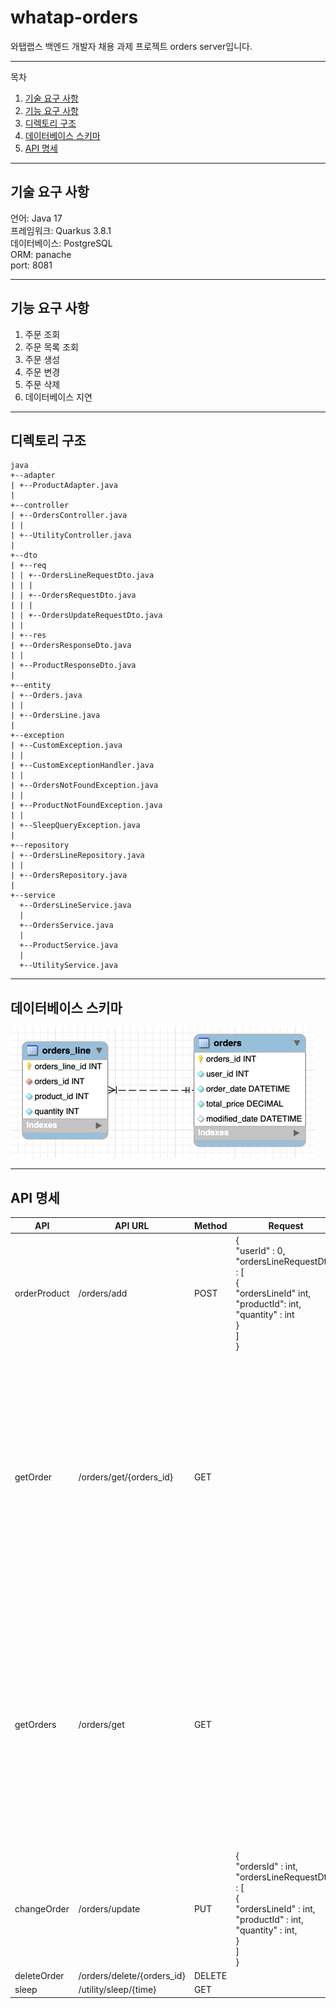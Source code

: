 # whatap-orders

와탭랩스 백엔드 개발자 채용 과제 프로젝트 orders server입니다.

---

목차

1. [기술 요구 사항](#기술-요구-사항)
2. [기능 요구 사항](#기능-요구-사항)
3. [디렉토리 구조](#디렉토리-구조)
4. [데이터베이스 스키마](#데이터베이스-스키마)
5. [API 명세](#api-명세)

---

## 기술 요구 사항

언어: Java 17 <br>
프레임워크: Quarkus 3.8.1 <br>
데이터베이스: PostgreSQL <br>
ORM: panache <br>
port: 8081

---

## 기능 요구 사항

1. 주문 조회
2. 주문 목록 조회
3. 주문 생성
4. 주문 변경
5. 주문 삭제
6. 데이터베이스 지연

---

## 디렉토리 구조

```
java
+--adapter
| +--ProductAdapter.java
|
+--controller
| +--OrdersController.java
| |
| +--UtilityController.java
|
+--dto
| +--req
| | +--OrdersLineRequestDto.java
| | |
| | +--OrdersRequestDto.java
| | |
| | +--OrdersUpdateRequestDto.java
| |
| +--res
| +--OrdersResponseDto.java
| |
| +--ProductResponseDto.java
|
+--entity
| +--Orders.java
| |
| +--OrdersLine.java
|
+--exception
| +--CustomException.java
| |
| +--CustomExceptionHandler.java
| |
| +--OrdersNotFoundException.java
| |
| +--ProductNotFoundException.java
| |
| +--SleepQueryException.java
|
+--repository
| +--OrdersLineRepository.java
| |
| +--OrdersRepository.java
|
+--service
  +--OrdersLineService.java
  |
  +--OrdersService.java
  |
  +--ProductService.java
  |
  +--UtilityService.java
```

---

## 데이터베이스 스키마

![img.png](img.png)

---

## API 명세

| API          | API URL                    | Method | Request                                                                                                                                             | Response                                                                                                                                                                                                                                                                                                      | StatusCode |
|--------------|----------------------------|--------|-----------------------------------------------------------------------------------------------------------------------------------------------------|---------------------------------------------------------------------------------------------------------------------------------------------------------------------------------------------------------------------------------------------------------------------------------------------------------------|------------|
| orderProduct | /orders/add                | POST   | {<br> "userId" : 0,<br> "ordersLineRequestDto" : [<br> {<br>   "ordersLineId" int,<br> "productId": int,<br>   "quantity" : int<br>    }<br> ]<br>} | Integer                                                                                                                                                                                                                                                                                                       | 201        |
| getOrder     | /orders/get/{orders_id}    | GET    |                                                                                                                                                     | {<br>  "orderId" : int,<br> "userId" : int,<br> "orderDate" : DATETIME,<br> "modifiedDate" : DATETIME,<br> "totalPrice" : Double,<br> "ordersLineInfos" : [<br> {<br> "ordersLineId" : int,<br> "productId" : int,<br> "productName" : "string",<br> "quantity" : int,<br> "subTotal" : Double<br>}<br>]<br>} | 200        |
| getOrders    | /orders/get                | GET    |                                                                                                                                                     | {<br>  "orderId" : int,<br> "userId" : int,<br> "orderDate" : DATETIME,<br> "modifiedDate" : DATETIME,<br> "totalPrice" : Double,<br> "ordersLineInfos" : [<br> {<br> "ordersLineId" : int,<br> "productId" : int,<br> "productName" : "string",<br> "quantity" : int,<br> "subTotal" : Double<br>}<br>]<br>} | 200        |
| changeOrder  | /orders/update             | PUT    | {<br> "ordersId" : int,<br> "ordersLineRequestDto" : [<br>{<br> "ordersLineId" : int,<br>"productId" : int,<br> "quantity" : int,<br>}<br>]<br>}    | Intger                                                                                                                                                                                                                                                                                                        | 201        |
| deleteOrder  | /orders/delete/{orders_id} | DELETE |                                                                                                                                                     |                                                                                                                                                                                                                                                                                                               | 204        |
| sleep        | /utility/sleep/{time}      | GET    |                                                                                                                                                     | "string"                                                                                                                                                                                                                                                                                                      | 200        |

